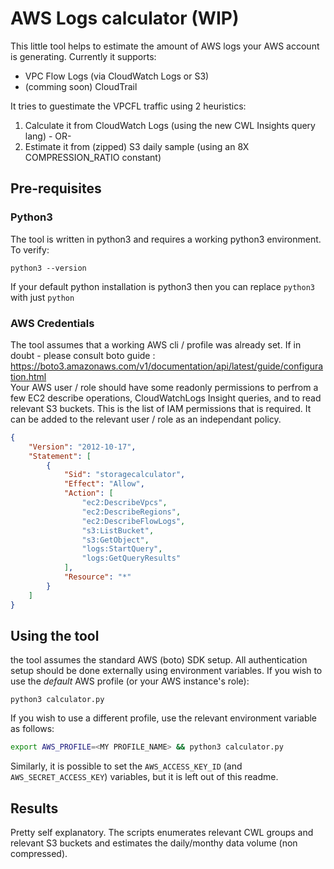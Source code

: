# AWS Logs calculator (WIP)
This little tool helps to estimate the amount of AWS logs your AWS account is generating.
Currently it supports:
- VPC Flow Logs (via CloudWatch Logs or S3)
- (comming soon) CloudTrail 

It tries to guestimate the VPCFL traffic using 2 heuristics:
1. Calculate it from CloudWatch Logs (using the new CWL Insights query lang) - OR-
2. Estimate it from (zipped) S3 daily sample (using an 8X COMPRESSION_RATIO constant)

## Pre-requisites
### Python3
The tool is written in python3 and requires a working python3 environment. To verify:
```
python3 --version
```
If your default python installation is python3 then you can replace `python3` with just `python`

### AWS Credentials
The tool assumes that a working AWS cli / profile was already set. If in doubt - please consult boto guide : https://boto3.amazonaws.com/v1/documentation/api/latest/guide/configuration.html <br/>
Your AWS user / role should have some readonly permissions to perfrom a few EC2 describe operations, CloudWatchLogs Insight queries, and to read relevant S3 buckets. This is the list of IAM permissions that is required. It can be added to the relevant user / role as an independant policy.
```json
{
    "Version": "2012-10-17",
    "Statement": [
        {
            "Sid": "storagecalculator",
            "Effect": "Allow",
            "Action": [
                "ec2:DescribeVpcs",
                "ec2:DescribeRegions",
                "ec2:DescribeFlowLogs",
                "s3:ListBucket",
                "s3:GetObject",
                "logs:StartQuery",
                "logs:GetQueryResults"
            ],
            "Resource": "*"
        }
    ]
}
```



## Using the tool
the tool assumes the standard AWS (boto) SDK setup. All authentication setup should be done externally using environment variables.
If you wish to use the *default* AWS profile (or your AWS instance's role):
```
python3 calculator.py
```

If you wish to use a different profile, use the relevant environment variable as follows:
```bash
export AWS_PROFILE=<MY PROFILE_NAME> && python3 calculator.py
```
Similarly, it is possible to set the `AWS_ACCESS_KEY_ID` (and `AWS_SECRET_ACCESS_KEY`) variables, but it is left out of this readme.

## Results
Pretty self explanatory. The scripts enumerates relevant CWL groups and relevant S3 buckets and estimates the daily/monthy data volume (non compressed).